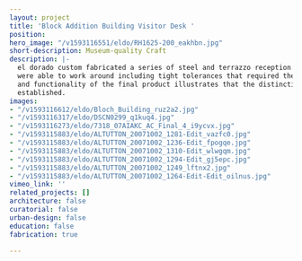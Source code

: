 ```yaml
---
layout: project
title: 'Block Addition Building Visitor Desk '
position: 
hero_image: "/v1593116551/eldo/RH1625-200_eakhbn.jpg"
short-description: Museum-quality Craft
description: |-
  el dorado custom fabricated a series of steel and terrazzo reception desks for the lobby of the Bloch Building at Kansas City’s Nelson-Atkins Museum of Art. The lead architect provided initial schematic designs, having el dorado complete the detailing and construction. This project posed a number of constraints that el dorado fabricators
  were able to work around including tight tolerances that required the stainless steel skin panels be custom fit in the shop prior to finishing. The simplicity
  and functionality of the final product illustrates that the distinctions made between design and construction can be blurred and illustrates what can be accomplished when an effective dialogue and collaboration between designers and makers is
  established.
images:
- "/v1593116612/eldo/Bloch_Building_ruz2a2.jpg"
- "/v1593116317/eldo/DSCN0299_q1kuq4.jpg"
- "/v1593116273/eldo/7318_07AIAKC_AC_Final_4_i9ycvx.jpg"
- "/v1593115883/eldo/ALTUTTON_20071002_1281-Edit_vazfc0.jpg"
- "/v1593115883/eldo/ALTUTTON_20071002_1236-Edit_fpogqe.jpg"
- "/v1593115883/eldo/ALTUTTON_20071002_1310-Edit_wlwgqm.jpg"
- "/v1593115883/eldo/ALTUTTON_20071002_1294-Edit_gj5epc.jpg"
- "/v1593115883/eldo/ALTUTTON_20071002_1249_lftnx2.jpg"
- "/v1593115883/eldo/ALTUTTON_20071002_1264-Edit-Edit_oilnus.jpg"
vimeo_link: ''
related_projects: []
architecture: false
curatorial: false
urban-design: false
education: false
fabrication: true

---
```

